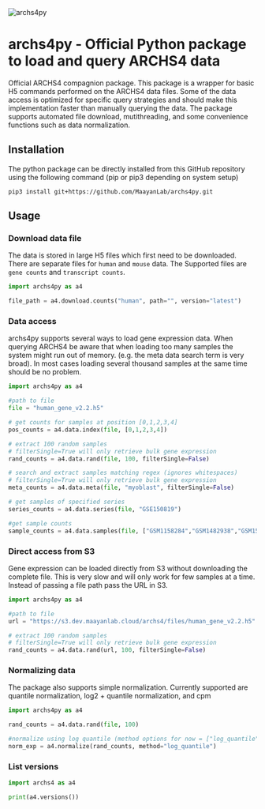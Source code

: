 <img title="archs4py" alt="archs4py" src="https://github-production-user-asset-6210df.s3.amazonaws.com/32603869/242734021-a99ca725-6f10-4e01-85c1-3c1e1694dc68.png">

# archs4py - Official Python package to load and query ARCHS4 data

Official ARCHS4 compagnion package. This package is a wrapper for basic H5 commands performed on the ARCHS4 data files. Some of the data access is optimized for specific query strategies and should make this implementation faster than manually querying the data. The package supports automated file download, mutithreading, and some convenience functions such as data normalization.

## Installation

The python package can be directly installed from this GitHub repository using the following command (pip or pip3 depending on system setup)

```
pip3 install git+https://github.com/MaayanLab/archs4py.git
```

## Usage

### Download data file

The data is stored in large H5 files which first need to be downloaded. There are separate files for `human` and `mouse` data. The Supported files are `gene counts` and `transcript counts`.

```python
import archs4py as a4

file_path = a4.download.counts("human", path="", version="latest")
```

### Data access

archs4py supports several ways to load gene expression data. When querying ARCHS4 be aware that when loading too many samples the system might run out of memory. (e.g. the meta data search term is very broad). In most cases loading several thousand samples at the same time should be no problem.

```python
import archs4py as a4

#path to file
file = "human_gene_v2.2.h5"

# get counts for samples at position [0,1,2,3,4]
pos_counts = a4.data.index(file, [0,1,2,3,4])

# extract 100 random samples
# filterSingle=True will only retrieve bulk gene expression
rand_counts = a4.data.rand(file, 100, filterSingle=False)

# search and extract samples matching regex (ignores whitespaces)
# filterSingle=True will only retrieve bulk gene expression
meta_counts = a4.data.meta(file, "myoblast", filterSingle=False)

# get samples of specified series
series_counts = a4.data.series(file, "GSE150819")

#get sample counts
sample_counts = a4.data.samples(file, ["GSM1158284","GSM1482938","GSM1562817"])

```

### Direct access from S3

Gene expression can be loaded directly from S3 without downloading the complete file. This is very slow and will only work for few samples at a time. Instead of passing a file path pass the URL in S3.

```python
import archs4py as a4

#path to file
url = "https://s3.dev.maayanlab.cloud/archs4/files/human_gene_v2.2.h5"

# extract 100 random samples
# filterSingle=True will only retrieve bulk gene expression
rand_counts = a4.data.rand(url, 100, filterSingle=False)

```

### Normalizing data

The package also supports simple normalization. Currently supported are quantile normalization, log2 + quantile normalization, and cpm

```python
import archs4py as a4

rand_counts = a4.data.rand(file, 100)

#normalize using log quantile (method options for now = ["log_quantile", "quantile", "cpm"])
norm_exp = a4.normalize(rand_counts, method="log_quantile")
```


### List versions

```python
import archs4 as a4

print(a4.versions())

```

